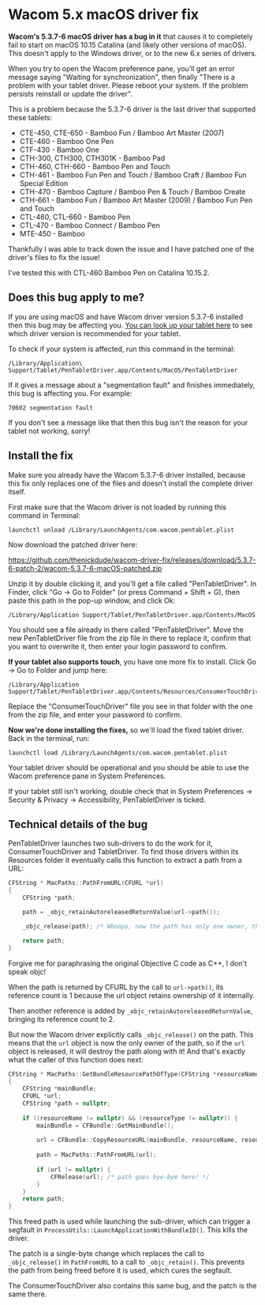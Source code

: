 # Wacom 5.x macOS driver fix

**Wacom's 5.3.7-6 macOS driver has a bug in it** that causes it to completely fail to start
on macOS 10.15 Catalina (and likely other versions of macOS). This doesn't apply to the Windows driver, or to the
new 6.x series of drivers.

When you try to open the Wacom preference pane, you'll get an error message saying
"Waiting for synchronization", then finally "There is a problem with your tablet driver.
Please reboot your system. If the problem persists reinstall or update the driver".

This is a problem because the 5.3.7-6 driver is the last driver that supported these tablets:

- CTE-450, CTE-650 - Bamboo Fun / Bamboo Art Master (2007)
- CTE-460 - Bamboo One Pen
- CTF-430 - Bamboo One
- CTH-300, CTH300, CTH301K - Bamboo Pad
- CTH-460, CTH-660 - Bamboo Pen and Touch
- CTH-461 - Bamboo Fun Pen and Touch / Bamboo Craft / Bamboo Fun Special Edition
- CTH-470 - Bamboo Capture / Bamboo Pen & Touch / Bamboo Create
- CTH-661 - Bamboo Fun / Bamboo Art Master (2009) / Bamboo Fun Pen and Touch
- CTL-460, CTL-660 - Bamboo Pen 
- CTL-470 - Bamboo Connect / Bamboo Pen
- MTE-450 - Bamboo

Thankfully I was able to track down the issue and I have patched one of the driver's files to fix the issue!

I've tested this with CTL-460 Bamboo Pen on Catalina 10.15.2. 

## Does this bug apply to me?

If you are using macOS and have Wacom driver version 5.3.7-6 installed then this bug may be 
affecting you. [You can look up your tablet here](https://www.wacom.com/en-us/support/product-support/drivers) to see 
which driver version is recommended for your tablet.

To check if your system is affected, run this command in the terminal:

    /Library/Application\ Support/Tablet/PenTabletDriver.app/Contents/MacOS/PenTabletDriver
    
If it gives a message about a "segmentation fault" and finishes immediately, this bug is affecting you. For example:

    70602 segmentation fault

If you don't see a message like that then this bug isn't the reason for your tablet not working, sorry!

## Install the fix

Make sure you already have the Wacom 5.3.7-6 driver installed, because this fix only replaces one of the files
and doesn't install the complete driver itself.

First make sure that the Wacom driver is not loaded by running this command in Terminal:

    launchctl unload /Library/LaunchAgents/com.wacom.pentablet.plist
    
Now download the patched driver here:

https://github.com/thenickdude/wacom-driver-fix/releases/download/5.3.7-6-patch-2/wacom-5.3.7-6-macOS-patched.zip

Unzip it by double clicking it, and you'll get a file called "PenTabletDriver". In Finder, click "Go -> Go to Folder" 
(or press Command + Shift + G), then paste this path in the pop-up window, and click Ok:

    /Library/Application Support/Tablet/PenTabletDriver.app/Contents/MacOS

You should see a file already in there called "PenTabletDriver". Move the new PenTabletDriver file from the zip file
in there to replace it, confirm that you want to overwrite it, then enter your login password to confirm.

**If your tablet also supports touch**, you have one more fix to install. Click Go -> Go to Folder and jump here:

    /Library/Application Support/Tablet/PenTabletDriver.app/Contents/Resources/ConsumerTouchDriver.app/Contents/MacOS

Replace the "ConsumerTouchDriver" file you see in that folder with the one from the zip file, and enter your password to 
confirm.

**Now we're done installing the fixes,** so we'll load the fixed tablet driver. Back in the terminal, run:

    launchctl load /Library/LaunchAgents/com.wacom.pentablet.plist

Your tablet driver should be operational and you should be able to use the Wacom preference pane in System 
Preferences.

If your tablet still isn't working, double check that in System Preferences -> Security & Privacy -> Accessibility, 
PenTabletDriver is ticked.

## Technical details of the bug

PenTabletDriver launches two sub-drivers to do the work for it, ConsumerTouchDriver and TabletDriver. To find those drivers 
within its Resources folder it eventually calls this function to extract a path from a URL:

```cpp
CFString * MacPaths::PathFromURL(CFURL *url)
{
    CFString *path;

    path = _objc_retainAutoreleasedReturnValue(url->path());

    _objc_release(path); /* Whoops, now the path has only one owner, the url! */

    return path;
}
```

Forgive me for paraphrasing the original Objective C code as C++, I don't speak objc!

When the path is returned by CFURL by the call to `url->path()`, its reference count is 1 because the url object retains ownership
of it internally.

Then another reference is added by `_objc_retainAutoreleasedReturnValue`, bringing its reference count to 2.

But now the Wacom driver explicitly calls `_objc_release()` on the path. This means that the `url` object is now the only
owner of the path, so if the `url` object is released, it will destroy the path along with it! And that's exactly what 
the caller of this function does next: 

```cpp
CFString * MacPaths::GetBundleResourcePathOfType(CFString *resourceName, CFString *resourceType)
{
    CFString *mainBundle;
    CFURL *url;
    CFString *path = nullptr;
    
    if ((resourceName != nullptr) && (resourceType != nullptr)) {
        mainBundle = CFBundle::GetMainBundle();
        
        url = CFBundle::CopyResourceURL(mainBundle, resourceName, resourceType, 0);
        
        path = MacPaths::PathFromURL(url);
        
        if (url != nullptr) {
            CFRelease(url); /* path goes bye-bye here! */
        }
    }
    return path;
}
```

This freed path is used while launching the sub-driver, which can trigger a segfault in `ProcessUtils::LaunchApplicationWithBundleID()`. 
This kills the driver.

The patch is a single-byte change which replaces the call to `_objc_release()` in `PathFromURL` to a call to `_objc_retain()`.
This prevents the path from being freed before it is used, which cures the segfault.

The ConsumerTouchDriver also contains this same bug, and the patch is the same there.